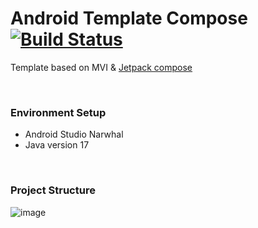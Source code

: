 # Android Template Compose <br> <a href="https://github.com/deepfine/mob_android_template_compose/actions"><img alt="Build Status" src="https://github.com/deepfine/mob_android_template_compose/actions/workflows/build.yml/badge.svg"/></a><br>
Template based on MVI & [Jetpack compose](https://developer.android.com/jetpack/compose)

<br>

### Environment Setup
- Android Studio Narwhal
- Java version 17

<br>

### Project Structure
![image](https://github.com/deepfine/mob_android_template/assets/58277725/1202e168-2a99-44a7-979c-2b54dd7be9a0)









